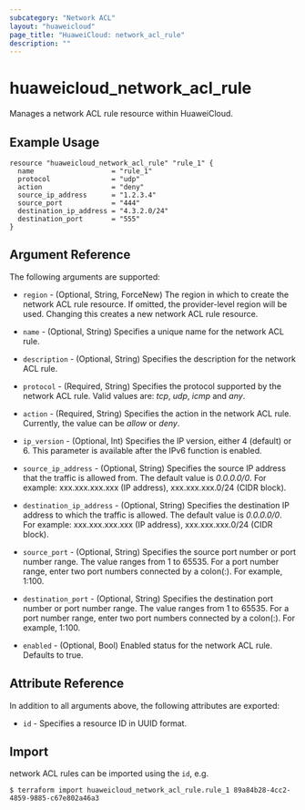 ```yaml
---
subcategory: "Network ACL"
layout: "huaweicloud"
page_title: "HuaweiCloud: network_acl_rule"
description: ""
---
```


# huaweicloud_network_acl_rule

Manages a network ACL rule resource within HuaweiCloud.

## Example Usage

```hcl
resource "huaweicloud_network_acl_rule" "rule_1" {
  name                   = "rule_1"
  protocol               = "udp"
  action                 = "deny"
  source_ip_address      = "1.2.3.4"
  source_port            = "444"
  destination_ip_address = "4.3.2.0/24"
  destination_port       = "555"
}
```

## Argument Reference

The following arguments are supported:

* `region` - (Optional, String, ForceNew) The region in which to create the network ACL rule resource. If omitted, the
  provider-level region will be used. Changing this creates a new network ACL rule resource.

* `name` - (Optional, String) Specifies a unique name for the network ACL rule.

* `description` - (Optional, String) Specifies the description for the network ACL rule.

* `protocol` - (Required, String) Specifies the protocol supported by the network ACL rule. Valid values are: *tcp*,
  *udp*, *icmp* and *any*.

* `action` - (Required, String) Specifies the action in the network ACL rule. Currently, the value can be *allow* or
  *deny*.

* `ip_version` - (Optional, Int) Specifies the IP version, either 4 (default) or 6. This parameter is available after
  the IPv6 function is enabled.

* `source_ip_address` - (Optional, String) Specifies the source IP address that the traffic is allowed from. The default
  value is *0.0.0.0/0*. For example: xxx.xxx.xxx.xxx (IP address), xxx.xxx.xxx.0/24 (CIDR block).

* `destination_ip_address` - (Optional, String) Specifies the destination IP address to which the traffic is allowed.
  The default value is *0.0.0.0/0*. For example: xxx.xxx.xxx.xxx (IP address), xxx.xxx.xxx.0/24 (CIDR block).

* `source_port` - (Optional, String) Specifies the source port number or port number range. The value ranges from 1 to
  65535. For a port number range, enter two port numbers connected by a colon(:). For example, 1:100.

* `destination_port` - (Optional, String) Specifies the destination port number or port number range. The value ranges
  from 1 to 65535. For a port number range, enter two port numbers connected by a colon(:). For example, 1:100.

* `enabled` - (Optional, Bool) Enabled status for the network ACL rule. Defaults to true.

## Attribute Reference

In addition to all arguments above, the following attributes are exported:

* `id` - Specifies a resource ID in UUID format.

## Import

network ACL rules can be imported using the `id`, e.g.

```
$ terraform import huaweicloud_network_acl_rule.rule_1 89a84b28-4cc2-4859-9885-c67e802a46a3
```
